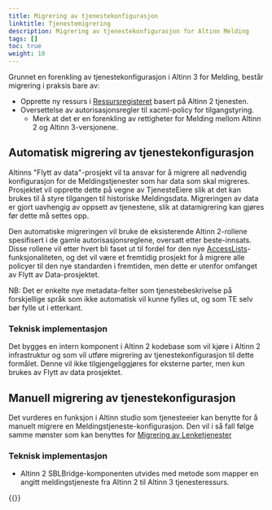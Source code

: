 ```yaml
---
title: Migrering av tjenestekonfigurasjon
linktitle: Tjenestemigrering
description: Migrering av tjenestekonfigurasjon for Altinn Melding
tags: []
toc: true
weight: 10
---
```


Grunnet en forenkling av tjenestekonfigurasjon i Altinn 3 for Melding, består migrering i praksis bare av:

- Opprette ny ressurs i [Ressursregisteret](/nb/authorization/what-do-you-get/resourceregistry/) basert på Altinn 2 tjenesten.
- Oversettelse av autorisasjonsregler til xacml-policy for tilgangstyring.
  - Merk at det er en forenkling av rettigheter for Melding mellom Altinn 2 og Altinn 3-versjonene.

## Automatisk migrering av tjenestekonfigurasjon

Altinns "Flytt av data"-prosjekt vil ta ansvar for å migrere all nødvendig konfigurasjon for de Meldingstjenester som har data som skal migreres.
Prosjektet vil opprette dette på vegne av TjenesteEiere slik at det kan brukes til å styre tilgangen til historiske Meldingsdata.
Migreringen av data er gjort uavhengig av oppsett av tjenestene, slik at datamigrering kan gjøres før dette må settes opp.

Den automatiske migreringen vil bruke de eksisterende Altinn 2-rollene spesifisert i de gamle autorisasjonsreglene, oversatt etter beste-innsats.
Disse rollene vil etter hvert bli faset ut til fordel for den nye [AccessLists](/nb/authorization/what-do-you-get/resourceregistry/rrr/#access-lists)-funksjonaliteten, og det vil være et fremtidig prosjekt for å migrere alle policyer til den nye standarden i fremtiden, men dette er utenfor omfanget av Flytt av Data-prosjektet.

NB: Det er enkelte nye metadata-felter som tjenestebeskrivelse på forskjellige språk som ikke automatisk vil kunne fylles ut, og som TE selv bør fylle ut i etterkant.

### Teknisk implementasjon

Det bygges en intern komponent i Altinn 2 kodebase som vil kjøre i Altinn 2 infrastruktur og som vil utføre migrering av tjenestekonfigurasjon til dette formålet.
Denne vil ikke tilgjengeliggjøres for eksterne parter, men kun brukes av Flytt av data prosjektet.

## Manuell migrering av tjenestekonfigurasjon

Det vurderes en funksjon i Altinn studio som tjenesteeier kan benytte for å manuelt migrere en Meldingstjeneste-konfigurasjon.
Den vil i så fall følge samme mønster som kan benyttes for [Migrering av Lenketjenester](/nb/authorization/what-do-you-get/resourceregistry/migration/)

### Teknisk implementasjon

- Altinn 2 SBLBridge-komponenten utvides med metode som mapper en angitt meldingstjeneste fra Altinn 2 til Altinn 3 tjenesteressurs.

{{<children />}}

